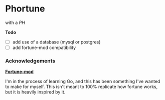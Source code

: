 # Phortune

with a *PH*

**Todo**

- [ ] add use of a database (mysql or postgres)
- [ ] add fortune-mod compatibility

### Acknowledgements

**[Fortune-mod](https://github.com/shlomif/fortune-mod)**

I'm in the process of learning Go, and this has been something I've wanted to make for myself.
This isn't meant to 100% replicate how fortune works, but it is heavily inspired by it.
